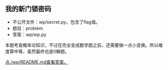 ## 我的新门锁密码

* 不公开文件：wp/secret.py，包含了flag值。
* 题目：problem
* 答案：wp/wp.py

本题考查概率论知识，不过在完全变成数学题之前，还需要做一点小变换。所以难度算中等，虽然最终也是0解题。

[点./wp/README.md查看答案。](./wp/README.md)

